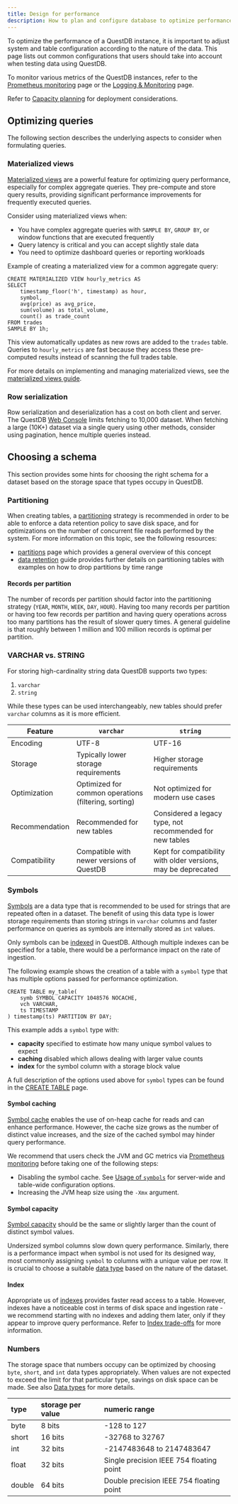 ```yaml
---
title: Design for performance
description: How to plan and configure database to optimize performance.
---
```


To optimize the performance of a QuestDB instance, it is important to adjust
system and table configuration according to the nature of the data. This page
lists out common configurations that users should take into account when testing
data using QuestDB.

To monitor various metrics of the QuestDB instances, refer to the
[Prometheus monitoring](/docs/third-party-tools/prometheus/) page or the
[Logging & Monitoring](/docs/operations/logging-metrics/) page.

Refer to [Capacity planning](/docs/operations/capacity-planning/) for deployment
considerations.

## Optimizing queries

The following section describes the underlying aspects to consider when
formulating queries.

### Materialized views

[Materialized views](/docs/guides/mat-views/) are a powerful feature for optimizing query performance, especially for
complex aggregate queries. They pre-compute and store query results, providing significant performance improvements for
frequently executed queries.

Consider using materialized views when:

- You have complex aggregate queries with `SAMPLE BY`, `GROUP BY`, or window functions that are executed frequently
- Query latency is critical and you can accept slightly stale data
- You need to optimize dashboard queries or reporting workloads

Example of creating a materialized view for a common aggregate query:

```questdb-sql
CREATE MATERIALIZED VIEW hourly_metrics AS
SELECT
    timestamp_floor('h', timestamp) as hour,
    symbol,
    avg(price) as avg_price,
    sum(volume) as total_volume,
    count() as trade_count
FROM trades
SAMPLE BY 1h;
```

This view automatically updates as new rows are added to the `trades` table. Queries to `hourly_metrics` are fast because
they access these pre-computed results instead of scanning the full trades table.

For more details on implementing and managing materialized views, see
the [materialized views guide](/docs/guides/mat-views/).

### Row serialization

Row serialization and deserialization has a cost on both client and server. The
QuestDB [Web Console](/docs/web-console/) limits fetching to 10,000 dataset. When fetching a large
(10K+) dataset via a single query using other methods, consider using
pagination, hence multiple queries instead.

## Choosing a schema

This section provides some hints for choosing the right schema for a dataset
based on the storage space that types occupy in QuestDB.

### Partitioning

When creating tables, a [partitioning](/glossary/database-partitioning/)
strategy is recommended in order to be able to enforce a data retention policy
to save disk space, and for optimizations on the number of concurrent file reads
performed by the system. For more information on this topic, see the following
resources:

- [partitions](/docs/concept/partitions/) page which provides a general overview
  of this concept
- [data retention](/docs/operations/data-retention/) guide provides further
  details on partitioning tables with examples on how to drop partitions by time
  range

#### Records per partition

The number of records per partition should factor into the partitioning strategy
(`YEAR`, `MONTH`, `WEEK`, `DAY`, `HOUR`). Having too many records per partition
or having too few records per partition and having query operations across too
many partitions has the result of slower query times. A general guideline is
that roughly between 1 million and 100 million records is optimal per partition.

### VARCHAR vs. STRING

For storing high-cardinality string data QuestDB supports two types:

1. `varchar`
2. `string`

While these types can be used interchangeably, new tables should prefer
`varchar` columns as it is more efficient.

| Feature        | `varchar`                                            | `string`                                                      |
| -------------- | ---------------------------------------------------- | ------------------------------------------------------------- |
| Encoding       | UTF-8                                                | UTF-16                                                        |
| Storage        | Typically lower storage requirements                 | Higher storage requirements                                   |
| Optimization   | Optimized for common operations (filtering, sorting) | Not optimized for modern use cases                            |
| Recommendation | Recommended for new tables                           | Considered a legacy type, not recommended for new tables      |
| Compatibility  | Compatible with newer versions of QuestDB            | Kept for compatibility with older versions, may be deprecated |

### Symbols

[Symbols](/docs/concept/symbol/) are a data type that is recommended to be used
for strings that are repeated often in a dataset. The benefit of using this data
type is lower storage requirements than storing strings in `varchar` columns and
faster performance on queries as symbols are internally stored as `int` values.

Only symbols can be [indexed](/docs/concept/indexes/) in QuestDB. Although
multiple indexes can be specified for a table, there would be a performance
impact on the rate of ingestion.

The following example shows the creation of a table with a `symbol` type that
has multiple options passed for performance optimization.

```questdb-sql
CREATE TABLE my_table(
    symb SYMBOL CAPACITY 1048576 NOCACHE,
    vch VARCHAR,
    ts TIMESTAMP
) timestamp(ts) PARTITION BY DAY;
```

This example adds a `symbol` type with:

- **capacity** specified to estimate how many unique symbol values to expect
- **caching** disabled which allows dealing with larger value counts
- **index** for the symbol column with a storage block value

A full description of the options used above for `symbol` types can be found in
the [CREATE TABLE](/docs/reference/sql/create-table/#symbols) page.

#### Symbol caching

[Symbol cache](/docs/concept/symbol/#usage-of-symbols) enables the use of
on-heap cache for reads and can enhance performance. However, the cache size
grows as the number of distinct value increases, and the size of the cached
symbol may hinder query performance.

We recommend that users check the JVM and GC metrics via
[Prometheus monitoring](/docs/third-party-tools/prometheus/) before taking one
of the following steps:

- Disabling the symbol cache. See
  [Usage of `symbols`](/docs/concept/symbol/#usage-of-symbols) for server-wide
  and table-wide configuration options.
- Increasing the JVM heap size using the `-Xmx` argument.

#### Symbol capacity

[Symbol capacity](/docs/concept/symbol/#usage-of-symbols) should be the same or
slightly larger than the count of distinct symbol values.

Undersized symbol columns slow down query performance. Similarly, there is a
performance impact when symbol is not used for its designed way, most commonly
assigning `symbol` to columns with a unique value per row. It is crucial to
choose a suitable [data type](/docs/reference/sql/datatypes/) based on the
nature of the dataset.

#### Index

Appropriate us of [indexes](/docs/concept/indexes/) provides faster read access
to a table. However, indexes have a noticeable cost in terms of disk space and
ingestion rate - we recommend starting with no indexes and adding them later,
only if they appear to improve query performance. Refer to
[Index trade-offs](/docs/concept/indexes/#trade-offs) for more information.

### Numbers

The storage space that numbers occupy can be optimized by choosing `byte`,
`short`, and `int` data types appropriately. When values are not expected to
exceed the limit for that particular type, savings on disk space can be made.
See also [Data types](/docs/reference/sql/datatypes/) for more details.

| type   | storage per value | numeric range                            |
| :----- | :---------------- | :--------------------------------------- |
| byte   | 8 bits            | -128 to 127                              |
| short  | 16 bits           | -32768 to 32767                          |
| int    | 32 bits           | -2147483648 to 2147483647                |
| float  | 32 bits           | Single precision IEEE 754 floating point |
| double | 64 bits           | Double precision IEEE 754 floating point |
